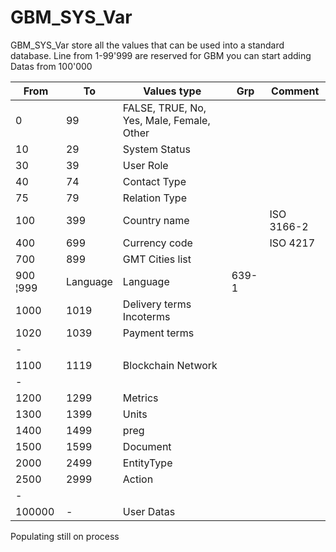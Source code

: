 # GBM_SYS_Var
GBM_SYS_Var store all the values that can be used into a standard database. Line from 1-99'999 are reserved for GBM you can start adding Datas from 100'000 

From    |To     |Values type|Grp|Comment
--------|-------|---|---|---
0       |99     |FALSE, TRUE, No, Yes, Male, Female, Other||
10      |29     |System Status||
30      |39     |User Role||
40      |74     |Contact Type||
75      |79     |Relation Type||
100     |399    |Country name  ||  ISO 3166-2  
400     |699    |Currency code  || ISO 4217    
700     |899    |GMT Cities list||
900     ¦999    |Language   |Language   |639-1
1000    |1019   |Delivery terms Incoterms
1020    |1039   |Payment terms
-||||
1100    |1119   |Blockchain Network||
-||||
1200    |1299   |Metrics||
1300    |1399   |Units||
1400    |1499   |preg||
1500    |1599   |Document||
2000    |2499   |EntityType
2500    |2999   |Action
-||||
100000  |-      |User Datas||

Populating still on process 